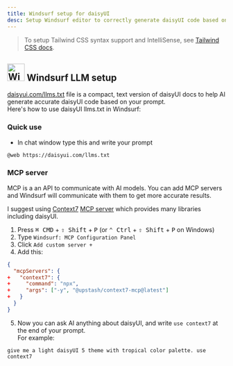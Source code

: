 ```yaml
---
title: Windsurf setup for daisyUI
desc: Setup Windsurf editor to correctly generate daisyUI code based on your prompt.
---
```


<script>
  import Translate from "$components/Translate.svelte"
</script>

> To setup Tailwind CSS syntax support and IntelliSense, see [Tailwind CSS docs](https://tailwindcss.com/docs/editor-setup).

## <img src="https://img.daisyui.com/images/logos/windsurf.webp" alt="Windsurf" width="40" height="40" class="inline-block me-2 -mt-1 not-prose"> Windsurf LLM setup

[daisyui.com/llms.txt](https://daisyui.com/llms.txt) file is a compact, text version of daisyUI docs to help AI generate accurate daisyUI code based on your prompt.  
Here's how to use daisyUI llms.txt in Windsurf:

### Quick use

- In chat window type this and write your prompt

```sh
@web https://daisyui.com/llms.txt
```

### MCP server

MCP is a an API to communicate with AI models. You can add MCP servers and Windsurf will communicate with them to get more accurate results.

I suggest using [Context7](https://context7.com/) [MCP server](https://github.com/upstash/context7-mcp) which provides many libraries including daisyUI.

1. Press <kbd class="kbd">⌘ CMD</kbd> + <kbd class="kbd">⇧ Shift</kbd> + <kbd class="kbd">P</kbd> (or <kbd class="kbd">⌃ Ctrl</kbd> + <kbd class="kbd">⇧ Shift</kbd> + <kbd class="kbd">P</kbd> on Windows)
2. Type `Windsurf: MCP Configuration Panel`
3. Click `Add custom server +`
4. Add this:

```diff:mcp_config.json
{
  "mcpServers": {
+   "context7": {
+     "command": "npx",
+     "args": ["-y", "@upstash/context7-mcp@latest"]
+   }
  }
}
```

5. Now you can ask AI anything about daisyUI, and write `use context7` at the end of your prompt.  
   For example:

```
give me a light daisyUI 5 theme with tropical color palette. use context7
```
